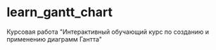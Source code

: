# learn_gantt_chart
Курсовая работа "Интерактивный обучающий курс по созданию и применению диаграмм Гантта"
